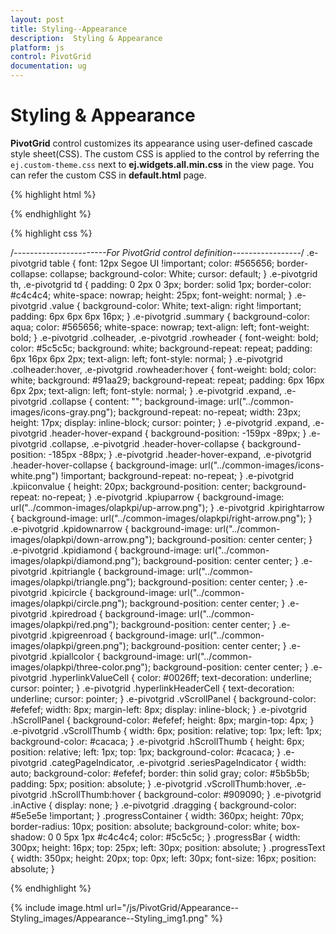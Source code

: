 ```yaml
---
layout: post
title: Styling--Appearance
description:  Styling & Appearance
platform: js
control: PivotGrid
documentation: ug
---
```


# Styling & Appearance

**PivotGrid** control customizes its appearance using user-defined cascade style sheet(CSS). The custom CSS is applied to the control by referring the `ej.custom-theme.css` next to **ej.widgets.all.min.css** in the view page. You can refer the custom CSS in **default.html** page.


{% highlight html %}

<head>
    <title>PivotGrid Custom theme</title>
    <link href="../themes/default-theme/ej.widgets.all.min.css" rel="stylesheet" type="text/css" />
    <link href="custom-theme/ej.custom-theme.css" rel="stylesheet" type="text/css" />
</head>

{% endhighlight %}

{% highlight css %}

/*-----------------------For PivotGrid control definition-----------------*/
.e-pivotgrid table {
    font: 12px Segoe UI !important;
    color: #565656;
    border-collapse: collapse;
    background-color: White;
    cursor: default;
}
.e-pivotgrid th,
.e-pivotgrid td {
    padding: 0 2px 0 3px;
    border: solid 1px;
    border-color: #c4c4c4;
    white-space: nowrap;
    height: 25px;
    font-weight: normal;
}
.e-pivotgrid .value {
    background-color: White;
    text-align: right !important;
    padding: 6px 6px 6px 16px;
}
.e-pivotgrid .summary {
    background-color: aqua;
    color: #565656;
    white-space: nowrap;
    text-align: left;
    font-weight: bold;
}
.e-pivotgrid .colheader,
.e-pivotgrid .rowheader {
    font-weight: bold;
    color: #5c5c5c;
    background: white;
    background-repeat: repeat;
    padding: 6px 16px 6px 2px;
    text-align: left;
    font-style: normal;
}
.e-pivotgrid .colheader:hover,
.e-pivotgrid .rowheader:hover {
    font-weight: bold;
    color: white;
    background: #91aa29;
    background-repeat: repeat;
    padding: 6px 16px 6px 2px;
    text-align: left;
    font-style: normal;
}
.e-pivotgrid .expand,
.e-pivotgrid .collapse {
    content: "";
    background-image: url("../common-images/icons-gray.png");
    background-repeat: no-repeat;
    width: 23px;
    height: 17px;
    display: inline-block;
    cursor: pointer;
}
.e-pivotgrid .expand,
.e-pivotgrid .header-hover-expand {
    background-position: -159px -89px;
}
.e-pivotgrid .collapse,
.e-pivotgrid .header-hover-collapse {
    background-position: -185px -88px;
}
.e-pivotgrid .header-hover-expand,
.e-pivotgrid .header-hover-collapse {
    background-image: url("../common-images/icons-white.png") !important;
    background-repeat: no-repeat;
}
.e-pivotgrid .kpiiconvalue {
    height: 20px;
    background-position: center;
    background-repeat: no-repeat;
}
.e-pivotgrid .kpiuparrow {
    background-image: url("../common-images/olapkpi/up-arrow.png");
}
.e-pivotgrid .kpirightarrow {
    background-image: url("../common-images/olapkpi/right-arrow.png");
}
.e-pivotgrid .kpidownarrow {
    background-image: url("../common-images/olapkpi/down-arrow.png");
    background-position: center center;
}
.e-pivotgrid .kpidiamond {
    background-image: url("../common-images/olapkpi/diamond.png");
    background-position: center center;
}
.e-pivotgrid .kpitriangle {
    background-image: url("../common-images/olapkpi/triangle.png");
    background-position: center center;
}
.e-pivotgrid .kpicircle {
    background-image: url("../common-images/olapkpi/circle.png");
    background-position: center center;
}
.e-pivotgrid .kpiredroad {
    background-image: url("../common-images/olapkpi/red.png");
    background-position: center center;
}
.e-pivotgrid .kpigreenroad {
    background-image: url("../common-images/olapkpi/green.png");
    background-position: center center;
}
.e-pivotgrid .kpiallcolor {
    background-image: url("../common-images/olapkpi/three-color.png");
    background-position: center center;
}
.e-pivotgrid .hyperlinkValueCell {
    color: #0026ff;
    text-decoration: underline;
    cursor: pointer;
}
.e-pivotgrid .hyperlinkHeaderCell {
    text-decoration: underline;
    cursor: pointer;
}
.e-pivotgrid .vScrollPanel {
    background-color: #efefef;
    width: 8px;
    margin-left: 8px;
    display: inline-block;
}
.e-pivotgrid .hScrollPanel {
    background-color: #efefef;
    height: 8px;
    margin-top: 4px;
}
.e-pivotgrid .vScrollThumb {
    width: 6px;
    position: relative;
    top: 1px;
    left: 1px;
    background-color: #cacaca;
}
.e-pivotgrid .hScrollThumb {
    height: 6px;
    position: relative;
    left: 1px;
    top: 1px;
    background-color: #cacaca;
}
.e-pivotgrid .categPageIndicator,
.e-pivotgrid .seriesPageIndicator {
    width: auto;
    background-color: #efefef;
    border: thin solid gray;
    color: #5b5b5b;
    padding: 5px;
    position: absolute;
}
.e-pivotgrid .vScrollThumb:hover,
.e-pivotgrid .hScrollThumb:hover {
    background-color: #909090;
}
.e-pivotgrid .inActive {
    display: none;
}
.e-pivotgrid .dragging {
    background-color: #5e5e5e !important;
}
.progressContainer {
    width: 360px;
    height: 70px;
    border-radius: 10px;
    position: absolute;
    background-color: white;
    box-shadow: 0 0 5px 1px #c4c4c4;
    color: #5c5c5c;
}
.progressBar {
    width: 300px;
    height: 16px;
    top: 25px;
    left: 30px;
    position: absolute;
}
.progressText {
    width: 350px;
    height: 20px;
    top: 0px;
    left: 30px;
    font-size: 16px;
    position: absolute;
}

{% endhighlight %}

{% include image.html url="/js/PivotGrid/Appearance--Styling_images/Appearance--Styling_img1.png" %}


